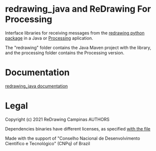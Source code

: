 # redrawing_java and ReDrawing For Processing

Interface libraries for receiving messages from the [redrawing python package](https://github.com/ReDrawing/redrawing) in a Java or [Processing](https://processing.org/) aplication.


The "redrawing" folder contains the Java Maven project with the library, and the processing folder contains the Processing version.

# Documentation

[redrawing_java documentation](https://redrawing.github.io/docs/)

# Legal
Copyright (c) 2021 ReDrawing Campinas AUTHORS

Dependencies binaries have different licenses, as specified [with the file](https://github.com/ReDrawing/redrawing_java/tree/main/processing/redrawing/library)

Made with the support of "Conselho Nacional de Desenvolvimento Científico e Tecnológico" (CNPq) of Brazil
